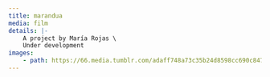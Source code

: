 ```yaml
---
title: marandua
media: film
details: |-
    A project by María Rojas \
    Under development
images:
    - path: https://66.media.tumblr.com/adaff748a73c35b24d8598cc690c847c/27503f27b6ed63a8-d2/s1280x1920/bf2ceb755f88d5e51fb1aa5a05ae784bbc5e2857.jpg
---
```

